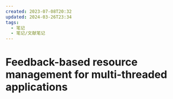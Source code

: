 ```yaml
---
created: 2023-07-08T20:32
updated: 2024-03-26T23:34
tags:
  - 笔记
  - 笔记/文献笔记
---
```


# Feedback-based resource management for multi-threaded applications